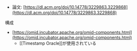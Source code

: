 
- 論文: [https://dl.acm.org/doi/10.14778/3229863.3229868](https://dl.acm.org/doi/10.14778/3229863.3229868)

構成
- [https://omid.incubator.apache.org/omid-components.html](https://omid.incubator.apache.org/omid-components.html)
	- [[Timestamp Oracle]]が使用されている
